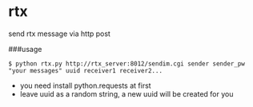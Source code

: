 # rtx
send rtx message via http post

###usage
```
$ python rtx.py http://rtx_server:8012/sendim.cgi sender sender_pw "your messages" uuid receiver1 receiver2...
```
* you need install python.requests at first
* leave uuid as a random string, a new uuid will be created for you
